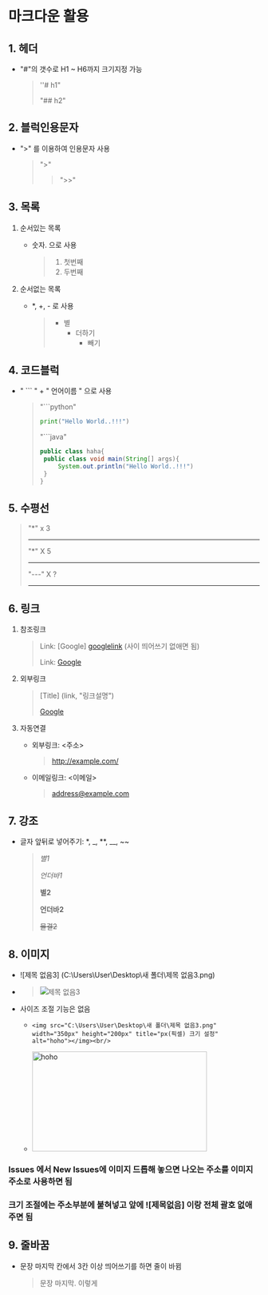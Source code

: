 # 마크다운 활용

## 1. 헤더

* "#"의 갯수로 H1 ~ H6까지 크기지정 가능

  > ''# h1"
  >
  > "## h2"

## 2. 블럭인용문자

* ">" 를 이용하여 인용문자 사용

  > ">"
  >
  > > ">>"

## 3. 목록

1. 순서있는 목록

   * 숫자. 으로 사용

     > 1. 첫번째
     > 2. 두번째

2. 순서없는 목록

   * *, +, - 로 사용

     > * 별
     >   + 더하기
     >     - 빼기

## 4. 코드블럭

* " ``` " + " 언어이름 " 으로 사용

  > "```python"
  >
  > ```python
  > print("Hello World..!!!")
  > ```
  >
  > "```java"
  >
  > ```java
  > public class haha{
  >  public class void main(String[] args){
  >      System.out.println("Hello World..!!!")
  >  }
  > }
  > ```

## 5. 수평선

> "*" x 3
>
> ***
>
> "*" X 5
>
> *****
>
> "---" X ?
>
> ---

## 6. 링크

1. 참조링크

   > Link: [Google] [googlelink]	(사이 띄어쓰기 없애면 됨)
   >
   > [googlelink]: https://google.com "Go google"
   >
   > Link: [Google][googlelink]
   >
   > [googlelink]: https://google.com "Go google"
   >
   > 

2. 외부링크

   > [Title] (link, "링크설명")
   >
   > [Google](https://google.com, "google link")

3. 자동연결

   * 외부링크: <주소>

     >  <http://example.com/>

   * 이메일링크: <이메일>

     > <address@example.com>

## 7. 강조

* 글자 앞뒤로 넣어주기: *, _, **, __, ~~

  > *별1*
  >
  > _언더바1_
  >
  > **별2**
  >
  > __언더바2__
  >
  > ~~물결2~~

## 8. 이미지

* ![제목 없음3] (C:\Users\User\Desktop\새 폴더\제목 없음3.png)

* > ![제목 없음3](https://user-images.githubusercontent.com/75933619/115117922-de3b1400-9fdb-11eb-8456-80445b11c5b2.png)

* 사이즈 조절 기능은 없음

  * ```
    <img src="C:\Users\User\Desktop\새 폴더\제목 없음3.png" width="350px" height="200px" title="px(픽셀) 크기 설정" alt="hoho"></img><br/>
    ```

  * <img src="https://user-images.githubusercontent.com/75933619/115117922-de3b1400-9fdb-11eb-8456-80445b11c5b2.png" width="350px" height="200px" title="px(픽셀) 크기 설정" alt="hoho"></img> 

### Issues 에서 New Issues에 이미지 드롭해 놓으면 나오는 주소를 이미지 주소로 사용하면 됨

### 크기 조절에는 주소부분에 붙혀넣고 앞에 ![제목없음] 이랑 전체 괄호 없애주면 됨

## 9. 줄바꿈

* 문장 마지막 칸에서 3칸 이상 띄어쓰기를 하면 줄이 바뀜

  > 문장 마지막.   이렇게
